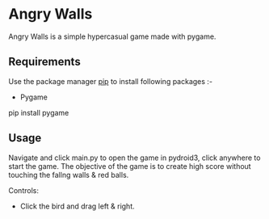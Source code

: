 # Angry Walls


Angry Walls is a simple hypercasual game made with pygame. 

## Requirements

Use the package manager [pip](https://pip.pypa.io/en/stable/) to install following packages :-
* Pygame

pip install pygame



## Usage

Navigate and click main.py to open the game in pydroid3, click anywhere to start the game. The objective of the game is to create high score without touching the fallng walls & red balls.

Controls:
* Click the bird and drag left & right.

